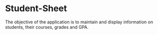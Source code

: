 # Student-Sheet
The objective of the application is to maintain and display information on students, their courses, grades and GPA.

